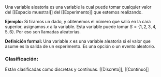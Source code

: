 Una variable aleatoria es una variable la cual puede tomar cualquier valor del [[Espacio muestral]] del [[Experimento]] que estemos realizando.

**Ejemplo:** Si tiramos un dado, y obtenemos el número que salió en la cara superior, asignamos $x$ a la variable. Esta variable puede tomar $S=\{1, 2, 3, 4, 5, 6\}$. Por eso son llamadas aleatorias. 

**Definición formal:** Una variable $x$ es una variable aleatoria si el valor que asume es la salida de un experimento. Es una opción o un evento aleatorio. 

### Clasificación:

Están clasificadas como discretas y contínuas. [[Discreto]], [[Contínuo]] 
